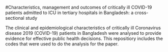 #Characteristics, management and outcomes of critically ill COVID-19 patients admitted to ICU in tertiary hospitals in Bangladesh: a cross-sectional study

The clinical and epidemiological characteristics of critically ill Coronavirus disease 2019 (COVID-19) patients in Bangladesh were analysed to provide evidence for
effective public health decisions. This repositiory includes the codes that were used to do the analysis for the paper. 
